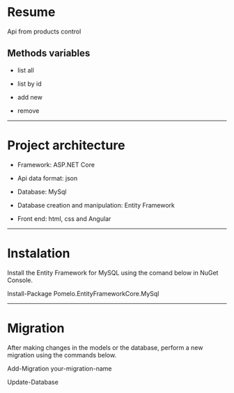 # Resume
Api from products control

## Methods variables
* list all

* list by id

* add new 

* remove 

---

# Project architecture

* Framework: ASP.NET Core

* Api data format: json

* Database: MySql

* Database creation and manipulation: Entity Framework

* Front end: html, css and Angular

---

# Instalation
Install the Entity Framework for MySQL using the comand below in NuGet Console.

Install-Package Pomelo.EntityFrameworkCore.MySql

---

# Migration
After making changes in the models or the database, perform a new migration using the commands below.

Add-Migration your-migration-name

Update-Database


